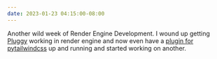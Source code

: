 ```yaml
---
date: 2023-01-23 04:15:00-08:00
---
```


Another wild week of Render Engine  Development.  I wound up getting [Pluggy](https://pluggy.readthedocs.io/en/latest/) working in render engine and now even have a [plugin for pytailwindcss](https://github.com/kjaymiller/render-engine-tailwindcss) up and running and started working on another.